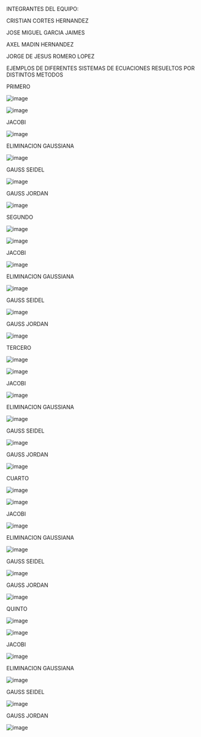 INTEGRANTES DEL EQUIPO:

CRISTIAN CORTES HERNANDEZ

JOSE MIGUEL GARCIA JAIMES

AXEL MADIN HERNANDEZ

JORGE DE JESUS ROMERO LOPEZ



EJEMPLOS DE DIFERENTES SISTEMAS DE ECUACIONES RESUELTOS POR DISTINTOS METODOS

PRIMERO

![image](https://github.com/xlmdn/problemario/assets/147437527/7986634b-cc24-4a47-a7f4-db0e0afcf1eb)

![image](https://github.com/xlmdn/problemario/assets/147437527/14797bf7-4f94-4ff0-ba86-c48bc9368161)

JACOBI

![image](https://github.com/xlmdn/problemario/assets/147437527/1736f8a5-8391-46ba-ab7f-61fd4cfbed67)

ELIMINACION GAUSSIANA

![image](https://github.com/xlmdn/problemario/assets/147437527/9984429d-01df-4dab-88bf-56eb88f450bf)

GAUSS SEIDEL

![image](https://github.com/xlmdn/problemario/assets/147437527/7a3acf65-6eeb-4c89-b0a3-26ed495a0878)

GAUSS JORDAN

![image](https://github.com/xlmdn/problemario/assets/147437527/375ce340-ea93-4c2c-ade2-31bae380e5b7)

SEGUNDO

![image](https://github.com/xlmdn/problemario/assets/147437527/a780fd3e-9ef2-44c9-8f5d-f661542ad31f)

![image](https://github.com/xlmdn/problemario/assets/147437527/b15ae012-657a-40eb-94c1-81a48b299d97)

JACOBI

![image](https://github.com/xlmdn/problemario/assets/147437527/513b6688-bef5-4963-a0ec-266cbdc61dd8)

ELIMINACION GAUSSIANA

![image](https://github.com/xlmdn/problemario/assets/147437527/6f00fe42-f593-45f6-98cf-71b56b379e45)

GAUSS SEIDEL

![image](https://github.com/xlmdn/problemario/assets/147437527/b2d58a40-745b-44a7-bb85-8abbe8640b00)

GAUSS JORDAN

![image](https://github.com/xlmdn/problemario/assets/147437527/ab59a809-af52-4bdd-833a-81d152d00acf)

TERCERO

![image](https://github.com/xlmdn/problemario/assets/147437527/dcb47427-727a-43b1-ac3d-d926d156f02a)

![image](https://github.com/xlmdn/problemario/assets/147437527/aea3cdfa-d14a-4a9f-8fa2-00c773e2dfd0)

JACOBI

![image](https://github.com/xlmdn/problemario/assets/147437527/a01ae18a-b10a-4fab-b955-19c77adef504)

ELIMINACION GAUSSIANA

![image](https://github.com/xlmdn/problemario/assets/147437527/fa7a9ddf-efa5-4b76-9207-62a5cfbd3e4e)

GAUSS SEIDEL

![image](https://github.com/xlmdn/problemario/assets/147437527/41b6c479-808f-4fb0-9820-bd6a871b28a7)

GAUSS JORDAN

![image](https://github.com/xlmdn/problemario/assets/147437527/b5f06dfa-42b1-4c97-acfb-de38ad037227)

CUARTO

![image](https://github.com/xlmdn/problemario/assets/147437527/e988106f-4bf4-4b02-8850-5194a1a0e1b9)

![image](https://github.com/xlmdn/problemario/assets/147437527/844a0a48-dafe-4cf6-9765-44e0bef207a1)

JACOBI

![image](https://github.com/xlmdn/problemario/assets/147437527/6b186564-ec64-4d06-ae8a-6a8e4e16fe28)

ELIMINACION GAUSSIANA

![image](https://github.com/xlmdn/problemario/assets/147437527/d01340f3-45e9-4861-b48a-0bd1a828dcfc)

GAUSS SEIDEL

![image](https://github.com/xlmdn/problemario/assets/147437527/07290aec-dc29-48de-b6b4-c7684d4665f6)

GAUSS JORDAN

![image](https://github.com/xlmdn/problemario/assets/147437527/db265cb8-318f-486f-8e97-9f81676c16d1)

QUINTO

![image](https://github.com/xlmdn/problemario/assets/147437527/1be9ee8a-b22e-49e6-ae39-d12d1cd7cc90)

![image](https://github.com/xlmdn/problemario/assets/147437527/f5c316f6-0676-42b2-a681-a3a41366abc1)

JACOBI

![image](https://github.com/xlmdn/problemario/assets/147437527/6fdcf5e3-b938-411a-a764-b43019c13c1c)

ELIMINACION GAUSSIANA

![image](https://github.com/xlmdn/problemario/assets/147437527/a862be8d-35e5-44be-825e-f3185a4b5dbd)

GAUSS SEIDEL

![image](https://github.com/xlmdn/problemario/assets/147437527/9e3f4409-0674-455b-be2e-3578d0823e34)

GAUSS JORDAN

![image](https://github.com/xlmdn/problemario/assets/147437527/ff06a1e4-9ca8-4e39-80e4-db4a08dd075c)
